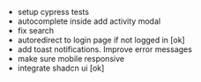 - setup cypress tests
- autocomplete inside add activity modal
- fix search
- autoredirect to login page if not logged in [ok]
- add toast notifications. Improve error messages
- make sure mobile responsive
- integrate shadcn ui [ok]
